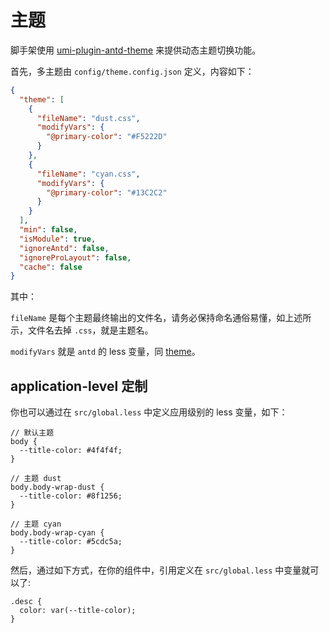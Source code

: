 # 主题

脚手架使用 [umi-plugin-antd-theme](https://github.com/chenshuai2144/umi-plugin-antd-theme) 来提供动态主题切换功能。

首先，多主题由 `config/theme.config.json` 定义，内容如下：

```json
{
  "theme": [
    {
      "fileName": "dust.css",
      "modifyVars": {
        "@primary-color": "#F5222D"
      }
    },
    {
      "fileName": "cyan.css",
      "modifyVars": {
        "@primary-color": "#13C2C2"
      }
    }
  ],
  "min": false,
  "isModule": true,
  "ignoreAntd": false,
  "ignoreProLayout": false,
  "cache": false
}
```

其中：

`fileName` 是每个主题最终输出的文件名，请务必保持命名通俗易懂，如上述所示，文件名去掉 `.css`，就是主题名。

`modifyVars` 就是 `antd` 的 less 变量，同 [theme](https://umijs.org/config#theme)。

## application-level 定制

你也可以通过在 `src/global.less` 中定义应用级别的 less 变量，如下：

```less
// 默认主题
body {
  --title-color: #4f4f4f;
}

// 主题 dust
body.body-wrap-dust {
  --title-color: #8f1256;
}

// 主题 cyan
body.body-wrap-cyan {
  --title-color: #5cdc5a;
}
```

然后，通过如下方式，在你的组件中，引用定义在 `src/global.less` 中变量就可以了:

```less
.desc {
  color: var(--title-color);
}
```
